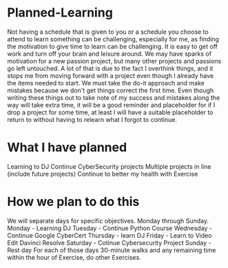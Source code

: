 # Planned-Learning
Not having a schedule that is given to you or a schedule you choose to attend to learn something can be challenging, especially for me, as finding the motivation to give time to learn can be challenging. It is easy to get off work and turn off your brain and leisure around. We may have sparks of motivation for a new passion project, but many other projects and passions go left untouched. A lot of that is due to the fact I overthink things, and it stops me from moving forward with a project even though I already have the items needed to start. We must take the do-it approach and make mistakes because we don't get things correct the first time. Even though writing these things out to take note of my success and mistakes along the way will take extra time, it will be a good reminder and placeholder for if I drop a project for some time, at least I will have a suitable placeholder to return to without having to relearn what I forgot to continue.

# What I have planned
Learning to DJ
Continue CyberSecurity projects
Multiple projects in line
(include future projects)
Continue to better my health with Exercise

# How we plan to do this
We will separate days for specific objectives. Monday through Sunday. 
Monday - Learning DJ 
Tuesday - Continue Python Course 
Wednesday - Continue Google CyberCert 
Thursday - learn DJ 
Friday - Learn to Video Edit Davinci Resolve 
Saturday - Cotinue Cybersecurity Project 
Sunday - Rest day
For each of those days 30-minute walks and any remaining time within the hour of Exercise, do other Exercises.
